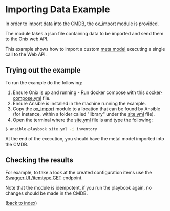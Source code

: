 # Importing Data Example

In order to import data into the CMDB, the [ox_import](../../../modules/ox_import.py) module is provided.

The module takes a json file containing data to be imported and send them to the Onix web 
API. 

This example shows how to import a custom [meta model](app_model.json) executing a single call to the Web API.


## Trying out the example
To run the example do the following:

1. Ensure Onix is up and running - Run docker compose with this [docker-compose.yml](../../docker-compose.yml) file.
2. Ensure Ansible is installed in the machine running the example.
3. Copy the [ox_import](../../../modules/ox_import.py) module to a location that can be found by Ansible (for instance, within a 
folder called "library" under the [site.yml](site.yml) file).
4. Open the terminal where the [site.yml](site.yml) file is and type the following:

```bash
$ ansible-playbook site.yml -i inventory
```

At the end of the execution, you should have the metal model imported into the CMDB.

## Checking the results

For example, to take a look at the created configuration items use the 
[Swagger UI /itemtype GET](http://localhost:8080/swagger-ui.html#/web-api/getItemTypesUsingGET) endpoint.

Note that the module is idempotent, if you run the playbook again, no changes should be made in the CMDB.

([back to index](../readme.md))
